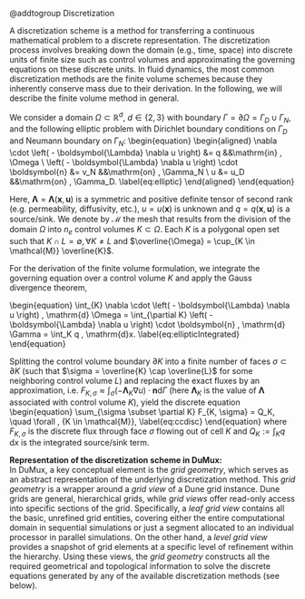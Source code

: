 @addtogroup Discretization

A discretization scheme is a method for transferring a continuous mathematical problem to a discrete representation. The discretization process involves breaking down the domain (e.g., time, space) into discrete units of finite size such as control volumes and approximating the governing equations on these discrete units. In fluid dynamics, the most common discretization methods are the finite volume schemes because they inherently conserve mass due to their derivation. In the following, we will describe the finite volume method in general.

We consider a domain $\Omega \subset \mathbb{R}^d$, $d \in \{ 2, 3 \}$ with boundary $\Gamma = \partial \Omega = \Gamma_D \cup \Gamma_N$, and the following elliptic problem with Dirichlet boundary conditions on $\Gamma_D$ and Neumann boundary on $\Gamma_N$:
\begin{equation}
  \begin{aligned}
                   \nabla \cdot \left( - \boldsymbol{\Lambda} \nabla u \right) &= q   &&\mathrm{in} \, \Omega \\
               \left( - \boldsymbol{\Lambda} \nabla u \right) \cdot \boldsymbol{n} &= v_N &&\mathrm{on} \, \Gamma_N \\
                                                                   u &= u_D &&\mathrm{on} \, \Gamma_D.
    \label{eq:elliptic}
  \end{aligned}
\end{equation}

Here, $\boldsymbol{\Lambda} = \boldsymbol{\Lambda}(\boldsymbol{x}, \boldsymbol{u})$ is a symmetric and positive definite tensor of second rank (e.g. permeability, diffusivity, etc.), $u = u (\boldsymbol{x})$ is unknown and $q = q(\boldsymbol{x}, \boldsymbol{u})$ is a source/sink.
We denote by $\mathcal{M}$ the mesh that results from the division of the domain $\Omega$ into $n_e$ control volumes $K \subset \Omega$. Each $K$ is a polygonal open set such that $K \cap L = \emptyset, \forall{K \neq L}$ and $\overline{\Omega} = \cup_{K \in \mathcal{M}} \overline{K}$.

For the derivation of the finite volume formulation, we integrate the governing equation over a control volume $K$ and apply the Gauss divergence theorem,

\begin{equation}
    \int_{K} \nabla \cdot \left( - \boldsymbol{\Lambda} \nabla u \right) \, \mathrm{d} \Omega = \int_{\partial K} \left( - \boldsymbol{\Lambda} \nabla u \right) \cdot \boldsymbol{n} \, \mathrm{d} \Gamma = \int_K q \, \mathrm{d}x.
    \label{eq:ellipticIntegrated}
\end{equation}

Splitting the control volume boundary $\partial K$ into a finite number of faces $\sigma \subset \partial K$ (such that $\sigma = \overline{K} \cap \overline{L}$ for some neighboring control volume $L$) and replacing the exact fluxes by an approximation, i.e. $F_{K, \sigma} \approx \int_{\sigma} \left( - \boldsymbol{\Lambda}_K \nabla u \right) \cdot \boldsymbol{n} \mathrm{d} \Gamma$ (here $\boldsymbol{\Lambda}_K$ is the value of $\boldsymbol{\Lambda}$ associated with control volume $K$), yield the discrete equation
\begin{equation}
    \sum_{\sigma \subset \partial K} F_{K, \sigma} = Q_K, \quad \forall \, {K \in \mathcal{M}},
\label{eq:ccdisc}
\end{equation}
where $F_{K, \sigma}$ is the discrete flux through face $\sigma$ flowing out of cell $K$ and $Q_K := \int_K q \, \mathrm{d}x$ is the integrated source/sink term.

**Representation of the discretization scheme in DuMux:**<br>
In DuMux, a key conceptual element is the *grid geometry*, which serves as an abstract representation of the underlying discretization method. This *grid geometry* is a wrapper around a *grid view* of a Dune grid instance. Dune grids are general, hierarchical grids, while *grid views* offer read-only access into specific sections of the grid. Specifically, a *leaf grid view* contains all the basic, unrefined grid entities, covering either the entire computational domain in sequential simulations or just a segment allocated to an individual processor in parallel simulations. On the other hand, a *level grid view* provides a snapshot of grid elements at a specific level of refinement within the hierarchy. Using these views, the *grid geometry* constructs all the required geometrical and topological information to solve the discrete equations generated by any of the available discretization methods (see below).
